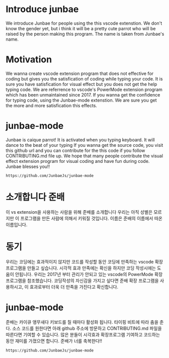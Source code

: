 # Introduce junbae

We introduce Junbae for people using the this vscode extenstion.
We don't know the gender yet, but i think it will be a pretty cute parrot who will be raised by the person making this program.
The name is taken from Junbae's name.

# Motivation

We wanna create vscode extension program that does not effective for coding but gives you the satisfication of coding while typing your code.
It is sure you have satisfication for visual effect but you does not get the help typing code.
We are referrence to vscode's PowerMode extension program which has been unmaintained since 2017.
If you wanna get the confidence for typing code, using the Junbae-mode extenstion. We are sure you get the more and more satisfication this effects.

# junbae-mode

Junbae is caique parrot!
It is activated when you typing keyboard. It will dance to the beat of your typing
If you wanna get the source code, you visit this github url and you can contribute for the this code if you follow CONTRIBUTING.md file up.
We hope that many people contribute the visual effect extension program for visual coding and have fun during code. Junbae blesses you!!

```
https://github.com/JunbaeJs/junbae-mode
```

<!-- 한국어 -->

# 소개합니다 준배

이 vs extension을 사용하는 사람을 위해 준배를 소개합니다
우리는 아직 성별은 모르지만 이 프로그램을 만든 사람에 의해서 키워질 것입니다.
이름은 준배의 이름에서 따온 이름입니다.

# 동기

우리는 코딩에는 효과적이지 않지만 코드를 작성할 동안 코딩에 만족하는 vscode 확장 프로그램을 만들고 싶습니다.
시각적 효과 만족에는 확신을 하지만 코딩 작성시에는 도움이 안됩니다.
우리는 2017년 부터 관리가 안되고 있는 vscode의 PowerMode 확장 프로그램을 참조했습니다.
코딩작성의 자신감을 가지고 싶다면 준배 확장 프로그램을 사용하시고, 이 효과로부터 더욱 더 만족을 가진다고 확신합니다.

# junbae-mode

준배는 카이큐 앵무새다
키보드를 칠 때마다 활성화 됩니다. 타이핑 비트에 따라 춤을 춘다.
소스 코드를 원한다면 아래 github 주소에 방문하고 CONTRIBUTING.md 파일을 따른다면 기여할 수 있습니다.
많은 분들이 시각효과 확장프로그램 기여하고 코드하는 동안 재미를 가졌으면 합니다. 준배가 너를 축복한다!!

```
https://github.com/JunbaeJs/junbae-mode
```
